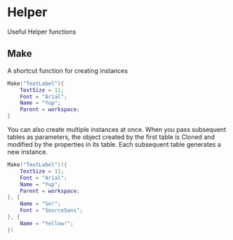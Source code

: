 # Helper
Useful Helper functions

## Make
A shortcut function for creating instances
```lua
Make("TextLabel"){
    TextSize = 11;
    Font = "Arial";
    Name = "Yup";
    Parent = workspace;
}
```
You can also create multiple instances at once. When you pass subsequent tables as parameters, the object created by the first table is Cloned and modified by the properties in its table. Each subsequent table generates a new instance.
```lua
Make("TextLabel")({
    TextSize = 11;
    Font = "Arial";
    Name = "Yup";
    Parent = workspace;
}, {
    Name = "So!";
    Font = "SourceSans";
}, {
    Name = "Yellow!";
})
```
